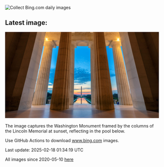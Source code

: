 ![Collect Bing.com daily images](https://github.com/counter2015/bing-daily-images/workflows/Collect%20Bing.com%20daily%20images/badge.svg)
## Latest image:
![](images/LincolnSunrise.jpg)

The image captures the Washington Monument framed by the columns of the Lincoln Memorial at sunset, reflecting in the pool below.

Use GitHub Actions to download www.bing.com images.

Last update: 2025-02-18 01:34:19 UTC

All images since 2020-05-10 [here](https://github.com/counter2015/bing-daily-images/tree/master/images)
